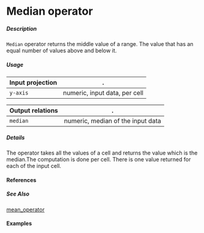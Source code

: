 # Median operator

##### Description
`Median` operator returns the middle value of a range. The value that has an equal number of values above and below it.

##### Usage

Input projection|.
---|---
`y-axis`        | numeric, input data, per cell 

Output relations|.
---|---
`median`        | numeric, median of the input data

##### Details
The operator takes all the values of a cell and returns the value which is the median.The computation is done per cell. There is one value returned for each of the input cell.

#### References


##### See Also

[mean_operator](https://github.com/tercen/mean_operator)

#### Examples

